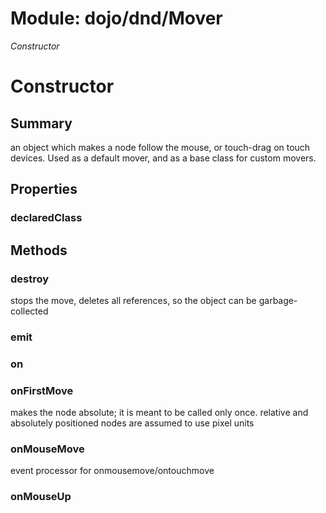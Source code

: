# Module: dojo/dnd/Mover

*Constructor*

# Constructor

## Summary

an object which makes a node follow the mouse, or touch-drag on touch devices.
Used as a default mover, and as a base class for custom movers.
## Properties

### declaredClass


## Methods

### destroy
stops the move, deletes all references, so the object can be garbage-collected

### emit


### on


### onFirstMove
makes the node absolute; it is meant to be called only once.
relative and absolutely positioned nodes are assumed to use pixel units

### onMouseMove
event processor for onmousemove/ontouchmove

### onMouseUp


